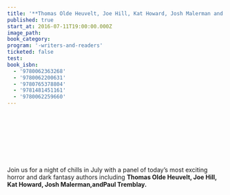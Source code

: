 ```yaml
---
title: '**Thomas Olde Heuvelt, Joe Hill, Kat Howard, Josh Malerman and Paul Tremblay**'
published: true
start_at: 2016-07-11T19:00:00.000Z
image_path:
book_category:
program: '-writers-and-readers'
ticketed: false
test:
book_isbn:
  - '9780062363268'
  - '9780062200631'
  - '9780765378804'
  - '9781481451161'
  - '9780062259660'
---
```



&nbsp;

&nbsp;

&nbsp;

&nbsp;

Join us for a night of chills in July with a panel of today’s most exciting horror and dark fantasy authors including **Thomas Olde Heuvelt, Joe Hill, Kat Howard, Josh Malerman,**and**Paul Tremblay.**